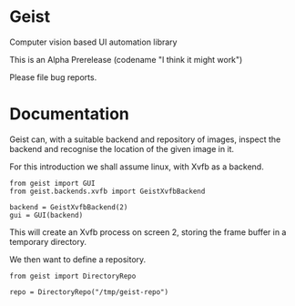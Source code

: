 Geist
=====

Computer vision based UI automation library

This is an Alpha Prerelease (codename "I think it might work")

Please file bug reports.

Documentation
=============

Geist can, with a suitable backend and repository of images, inspect the backend and recognise the location of the given image in it.

For this introduction we shall assume linux, with Xvfb as a backend.

```
from geist import GUI
from geist.backends.xvfb import GeistXvfbBackend

backend = GeistXvfbBackend(2)
gui = GUI(backend)
```

This will create an Xvfb process on screen 2, storing the frame buffer in a temporary directory.

We then want to define a repository.

```
from geist import DirectoryRepo

repo = DirectoryRepo("/tmp/geist-repo")                                         
```
